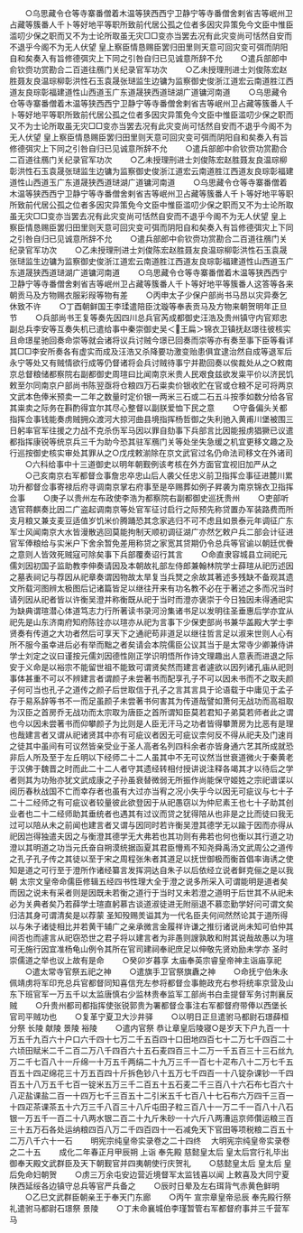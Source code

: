 <!-- { "loadSidebar": true } -->
　　○乌思藏令仓等寺寨番僧着木温等狭西西宁卫静宁等寺番僧舍剌省吉等岷州卫占藏等簇番人千卜等好地平等职所致前代居公孤之位者多因灾异策免今文臣中惟臣滥叨少保之职而又不为士论所取虽无灾□□变亦当罢去况有此灾变尚可恬然自安而不退乎今阁不为无人伏望  皇上察臣情恳赐臣罢归田里则天意可回灾变可弭而阴阳自和矣奏入有旨修德弭灾上下同之引咎自归已见诚意所辞不允
　　○遣兵部郎中俞钦赍功赏勘合二百道往鴈门关纪录官军功次
　　○乙未授理刑进士刘俊陈宏赵胜聂友良温琮柳彰洪性石玉袁晟张琎监生边镛为监察御史俊浙江道宏云南道胜江西道友良琮彰福建道性山西道玉广东道晟狭西道琎湖广道镛河南道
　　○乌思藏令仓等寺寨番僧着木温等狭西西宁卫静宁等寺番僧舍剌省吉等岷州卫占藏等簇番人千卜等好地平等职所致前代居公孤之位者多因灾异策免今文臣中惟臣滥叨少保之职而又不为士论所取虽无灾□□变亦当罢去况有此灾变尚可恬然自安而不退乎今阁不为无人伏望  皇上察臣情恳赐臣罢归田里则天意可回灾变可弭而阴阳自和矣奏入有旨修德弭灾上下同之引咎自归已见诚意所辞不允
　　○遣兵部郎中俞钦赍功赏勘合二百道往鴈门关纪录官军功次
　　○乙未授理刑进士刘俊陈宏赵胜聂友良温琮柳彰洪性石玉袁晟张琎监生边镛为监察御史俊浙江道宏云南道胜江西道友良琮彰福建道性山西道玉广东道晟狭西道琎湖广道镛河南道
　　○乌思藏令仓等寺寨番僧着木温等狭西西宁卫静宁等寺番僧舍剌省吉等岷州卫占藏等簇番人千卜等好地平等职所致前代居公孤之位者多因灾异策免今文臣中惟臣滥叨少保之职而又不为士论所取虽无灾□□变亦当罢去况有此灾变尚可恬然自安而不退乎今阁不为无人伏望  皇上察臣情恳赐臣罢归田里则天意可回灾变可弭而阴阳自和矣奏入有旨修德弭灾上下同之引咎自归已见诚意所辞不允
　　○遣兵部郎中俞钦赍功赏勘合二百道往鴈门关纪录官军功次
　　○乙未授理刑进士刘俊陈宏赵胜聂友良温琮柳彰洪性石玉袁晟张琎监生边镛为监察御史俊浙江道宏云南道胜江西道友良琮彰福建道性山西道玉广东道晟狭西道琎湖广道镛河南道
　　○乌思藏令仓等寺寨番僧着木温等狭西西宁卫静宁等寺番僧舍剌省吉等岷州卫占藏等簇番人千卜等好地平等簇番人这答等各来朝贡马及方物赐衣服彩叚等物有差
　　○丙申太子少保户部尚书马昂以灾异奏乞休致不许
　　○丁酉朝鲜国王李瑈遣陪臣沈璇等奉表贡马及方物来朝贺明年正旦节
　　○兵部尚书王复等奏先因四川总兵官芮成都御史汪浩及贵州镇守内官郑忠副总兵李安等互奏失机已遣给事中秦崇御史吴＜王扁＞锦衣卫镇抚赵璟往彼核实且命璟星驰回奏命崇等就会诸将议兵讨贼今璟已回奏而崇等亦有奏至事下臣等看详其□□李安所奏各有虚实而成及汪浩又杀降要功激变贻患俱宜逮治然自成等退军后永宁等处又有贼情欲行成等仍督诸将会兵讨贼待事宁并勘回奏以俟裁处从之○敕南京总督粮储都察院右副都御史周瑄曰比闻南京米贵人民艰食兹欲发粜平价以济民饥敕至尔同南京户部尚书陈翌亟将仓粮四万石粜卖价银收贮在官或仓粮不足可将两京文武本色俸米预卖一二年之数量时定价银一两米三石或二石五斗按季如数分给各官其粜卖之际务在斟酌得宜尔其尽心整督以副朕爱恤下民之意
　　○守备偏头关都指挥佥事钱能奏虏贼拥众渡河大掠河曲县境指挥杨哲御之失利驰入黄甫川堡被围三日躬率官军往援之力战不克杀伤军马因以罪自劾事下兵部言比因能报虏猖獗已议遣都指挥康锐等统京兵三千为助今恐其驻军鴈门关等处坐失急缓之机宜更移文趣之及行巡按御史核实审处其罪从之○戊戌敕湔除在京文武官过名仍命法司移文在外诸司
　　○六科给事中十三道御史以明年朝觐例该考核在外方面官宜视旧加严从之
　　○己亥南京右军都督佥事詹忠卒忠山后人袭父任忠义前卫指挥佥事征进麓川累功升都督佥事寄禄后府寻调南京掌右府事至是卒赐葬如例子昇袭为南京锦衣卫指挥佥事
　　○庚子以贵州左布政使李浩为都察院右副都御史巡抚贵州
　　○吏部听选官蒋麒奏比因二广盗起调南京等处官军征讨启行之际预先称贷置办军装路费而所支月粮又兼支麦豆适值岁饥米价腾踊恐其念家逃归不可不虑且如景泰元年调征广东军士风闻南京大水皆漫散逃回莫能拘制天顺初调征湖广亦然乞敕户兵二部会计征进官军俸粮给与实米户下舍余暂免差用称贷之家宽其贷期仍令总兵等官谕以朝廷优餋之意则人皆效死贼寇可除矣事下兵部覆奏诏行其言
　　○命直隶容城县立祠祀元儒刘因初国子监助教李伸奏请因及本朝故礼部左侍郎兼翰林院学士薛瑄从祀历述因之墓表祠记与荐因从祀章奏谓因物故太旱复当兵燹之余故其著述多残缺不备观其遗文所载河图辨太极图后记诸篇皆足以继往开来有功名教不必在于著述之多而况当时请列因从祀者皆以许衡吴澄并称衡既从祀于当时而澄亦褒崇于今日独因未得通祀实为缺典谓瑄潜心体道笃志力行所著读书录河汾集诸书足以发明往圣垂惠后学亦宜从祀先是山东济南府知府陈铨亦以瑄亦从祀为言事下少保吏部尚书兼华盖殿大学士李贤奏有传道之大功者然后可享天下之通祀苟非道足以继往哲言足以淑来世则人心有所不服今虽幸进后必有举而黜之者矣请会本院儒臣公议其当于是太常寺少卿兼侍讲学士刘定之议曰谨按元儒刘因德性刚正学识明悟所作诗文理趣出人意表而进退之际安于义命是以裕宗不能留世祖不能致可谓贤矣然而建言者遽欲以因列诸孔庙从祀则事体甚重不可以不辨建言者谓颜子未尝著书而配享孔子不可以因未书而不之取夫颜子何可当也孔子之道传之颜子后世取信于孔子之言其言具于论语载于中庸见于孟子存于易系辞等书不一而足虽颜子未尝著书何害其为传道哉譬如萧何无战功而高祖取为汉臣之首房乔无战功而太宗取为唐臣之首所谓知臣莫若君知子弟莫若师者此之谓也今以因未尝著书而仰攀颜子为比则是人臣无汗马之功者皆得攀萧房为比恶有是理也哉建言者又谓从祀诸贤其中亦有可疵议者因无可疵议柰何反不得从祀夫及门速肖之徒其中虽间有可议然皆亲受业于圣人高者名列四科余者亦皆身通六艺其所成就恐非后人所及至于左丘明以下经师二十二人虽其中不无可议然当世衰道微火于秦黄老于汉佛于魏晋之时而此二十二人者守其遗经转相付授讲说注释各竭其才以待后之学者则其为功殆亦犹文武成康之子孙虽衰替微弱无所振作尚能保守姬姓之宗祀谱谍以阅历春秋战国不亡而幸存者也虽有大过亦当宥之况小失乎今以因无可疵议与七十子二十二经师之有可疵议者较量彼此欲登因于从祀愚窃以为仲尼素王也七十子助其创业者也二十二经师助其垂统者也遇其有过议而贷之犹得陪从也非是之比而徒曰我无过可以陪从未之前闻也建言者又谓与因同时若许衡吴澄其德学无以踰于因而亦得从祀因岂得独遣夫因之与衡澄其德学无大弗若也其功则有弗若也何也衡以其行道之功澄以其明道之功当元氏奋自朔漠统据函夏其君臣懵焉不知尧舜禹汤文武周公之道传之孔子孔子传之其徒以至于宋之周程张朱者其道足以抚世御极而衡首倡率诲诱之使知是道之可行至于澄所作诸经纂言发挥洞达自朱子以后依经立说者鲜克俪之是以我朝  太宗文皇帝命儒臣修辑五经四书性理大全于澄之说多所采入可谓能明是道者矣而因之说未有采者则是因既未若衡之道行于当时又未若澄之道明于后世其不从祀未必为关典者矣乃若薛学士瑄直躬慕古谈道淑徒进无附丽退不慕恋勤学好问可谓文矣归洁其身可谓清矣是以荐蒙  圣知殁赐羙谥其为一代名臣夫何间然然论其于道所得以与朱子诸徒相比并若黄干辅广之亲承微言金履祥许谦之推衍诸说尚未知可伯仲其间否也而遽言从祀窃恐世之君子将以建言者为非愚则謏孰敢和附其说哉故愚以为瑄可无施行因宜准杨龟山例令其所在官司建祠奉祀庶足以伸敬先贤劝励未学亦  圣时崇儒道之举也议上故有是命
　　○癸卯岁暮享  太庙奉英宗睿皇帝神主诣庙享祀
　　○遣太常寺官祭五祀之神
　　○遣旗手卫官祭旗纛之神
　　○命抚宁伯朱永佩靖虏将军印充总兵官都督同知喜信充左参将都督佥事鲍政充右参将统率京营及山东下班官军一万五千以太监唐慎右少监林贵奉监军工部尚书白圭提督军务讨荆襄反贼
　　○升贵州都司都指挥使张锐郭贵为署都督佥事注右军都督府带俸以西堡长官司平贼功也
　　○复革宁夏卫大沙井驿
　　○以明日正旦遣驸马都尉石璟薛桓分祭  长陵  献陵  景陵  裕陵
　　○遣内官祭  恭让章皇后陵寝○是岁天下户九百一十万五千九百六十户口六千四十七万二千五百四十口田地四百七十二万七千四百二十六顷田赋米二千二百二万八千四百六十五石麦四百三十二万一千五百三十三石丝九万二千七百八十一斤绵一十万五千两绢二十九万三千一百七十疋布八十二万七千五百五十四疋绵花三十万五百四十斤拆色钞八十五万七千四百一十八锭杂课钞一千四百五十八万五千七百一锭米五万三千二百五十五石麦二千三百八十六石布七百六十八疋盐课盐二百一十四万七千三百五十二引米五千七百八十七石布六万四千三百一十四疋茶课茶五十六万三千八百三十八斤屯田子粒三百八十一万二千一百八十八石银一万五千一百二十八两水银二百二十九斤朱砂一十六斤八两漕运京师儹运粮三百三十五万石各处运纳粮四百八万二千四百四十一石减免天下官田等项税粮二百五十二万八千六十一石
　　明宪宗纯皇帝实录卷之二十四终
　大明宪宗纯皇帝实录卷之二十五
　　成化二年春正月甲辰朔  上诣  奉先殿  慈懿皇太后  皇太后宫行礼毕出御奉天殿文武群臣及天下朝觐官并四夷朝使行庆贺礼
　　○慈懿皇太后  皇太后  皇后免命妇朝贺
　　○虏三万余屯安边营近境督军太监钱喜以闻  上敕喜及大同宁夏陕西延绥各边镇守总兵等官严兵备之
　　○辰时日晕及左右珥背气赤黄色鲜明
　　○乙巳文武群臣朝亲王于奉天门东廊
　　○丙午  宣宗章皇帝忌辰  奉先殿行祭礼遣驸马都尉石璟祭  景陵
　　○丁未命襄城伯李瑾暂管右军都督府事并三千营军马
